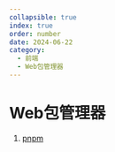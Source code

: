 ```yaml
---
collapsible: true
index: true
order: number
date: 2024-06-22
category: 
  - 前端
  - Web包管理器
---
```


# Web包管理器
<!-- more -->

  1. [pnpm](pnpm.md)